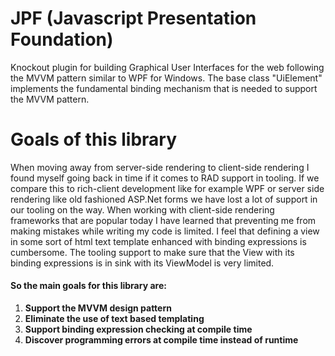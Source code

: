 # JPF  (Javascript Presentation Foundation)
Knockout plugin for building Graphical User Interfaces for the web following the MVVM pattern similar to WPF for Windows. 
The base class "UiElement" implements the fundamental binding mechanism that is needed to support the MVVM pattern.

# Goals of this library
When moving away from server-side rendering to client-side rendering I found myself going back in time if it comes to RAD support in tooling. 
If we compare this to rich-client development like for example WPF or server side rendering like old fashioned ASP.Net forms we have lost a lot of support in our tooling on the way. 
When working with client-side rendering frameworks that are popular today I have learned that preventing me from making mistakes while writing my code is limited. 
I feel that defining a view in some sort of html text template enhanced with binding expressions is cumbersome. 
The tooling support to make sure that the View with its binding expressions is in sink with its ViewModel is very limited. 

#### So the main goals for this library are:

1. **Support the MVVM design pattern**
1. **Eliminate the use of text based templating**
1. **Support binding expression checking at compile time** 
1. **Discover programming errors at compile time instead of runtime**